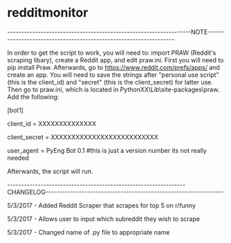 # redditmonitor
------------------------------------------------------------------NOTE------------------------------------------------------------------

In order to get the script to work, you will need to: import PRAW (Reddit's scraping libary), create a Reddit app, and edit praw.ini. First you will need to pip install Praw. Afterwards, go to https://www.reddit.com/prefs/apps/ and create an app. You will need to save the strings after "personal use script" (this is the client_id) and "secret" (this is the client_secret) for latter use. Then go to praw.ini, which is located in PythonXX\Lib\site-packages\praw\. Add the following:

[bot1]

client_id = XXXXXXXXXXXXXX

client_secret = XXXXXXXXXXXXXXXXXXXXXXXXXX

user_agent = PyEng Bot 0.1 #this is just a version number its not really needed


Afterwards, the script will run.


----------------------------------------------------------------CHANGELOG----------------------------------------------------------------

5/3/2017 - Added Reddit Scraper that scrapes for top 5 on r/funny

5/3/2017 - Allows user to input which subreddit they wish to scrape

5/3/2017 - Changed name of .py file to appropriate name
